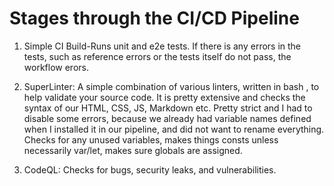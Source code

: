 # Stages through the CI/CD Pipeline

1. Simple CI Build-Runs unit and e2e tests. If there is any errors in the tests, such as reference errors or the tests itself do not pass, the workflow erors.

2. SuperLinter: A simple combination of various linters, written in bash , to help validate your source code. It is pretty extensive and checks the syntax of our HTML, CSS, JS, Markdown etc. Pretty strict and I had to disable some errors, because we already had variable names defined when I installed it in our pipeline, and did not want to rename everything.
Checks for any unused variables, makes things consts unless necessarily var/let, makes sure globals are assigned.

3. CodeQL: Checks for bugs, security leaks, and vulnerabilities.
